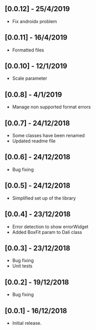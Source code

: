 ## [0.0.12] - 25/4/2019
* Fix androidx problem

## [0.0.11] - 16/4/2019
* Formatted files

## [0.0.10] - 12/1/2019
* Scale parameter

## [0.0.8] - 4/1/2019
* Manage non supported format errors

## [0.0.7] - 24/12/2018
* Some classes have been renamed
* Updated readme file

## [0.0.6] - 24/12/2018
* Bug fixing

## [0.0.5] - 24/12/2018
* Simplified set up of the library

## [0.0.4] - 23/12/2018

* Error detection to show errorWidget
* Added BoxFit param to Dali class

## [0.0.3] - 23/12/2018
* Bug fixing
* Unit tests


## [0.0.2] - 19/12/2018
* Bug fixing

## [0.0.1] - 16/12/2018
* Initial release.



